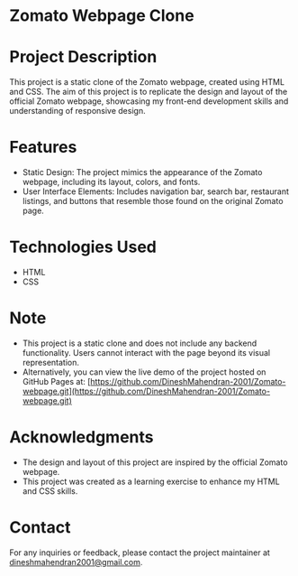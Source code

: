 # Zomato Webpage Clone

# Project Description
This project is a static clone of the Zomato webpage, created using HTML and CSS. The aim of this project is to replicate the design and layout of the official Zomato webpage, showcasing my front-end development skills and understanding of responsive design.

# Features
- Static Design: The project mimics the appearance of the Zomato webpage, including its layout, colors, and fonts.
- User Interface Elements: Includes navigation bar, search bar, restaurant listings, and buttons that resemble those found on the original Zomato page.

# Technologies Used
- HTML
- CSS

# Note
- This project is a static clone and does not include any backend functionality. Users cannot interact with the page beyond its visual representation.
- Alternatively, you can view the live demo of the project hosted on GitHub Pages at: 
[https://github.com/DineshMahendran-2001/Zomato-webpage.git](https://github.com/DineshMahendran-2001/Zomato-webpage.git)

# Acknowledgments
- The design and layout of this project are inspired by the official Zomato webpage.
- This project was created as a learning exercise to enhance my HTML and CSS skills.

# Contact
For any inquiries or feedback, please contact the project maintainer at [dineshmahendran2001@gmail.com](dineshmahendran2001@gmail.com).
